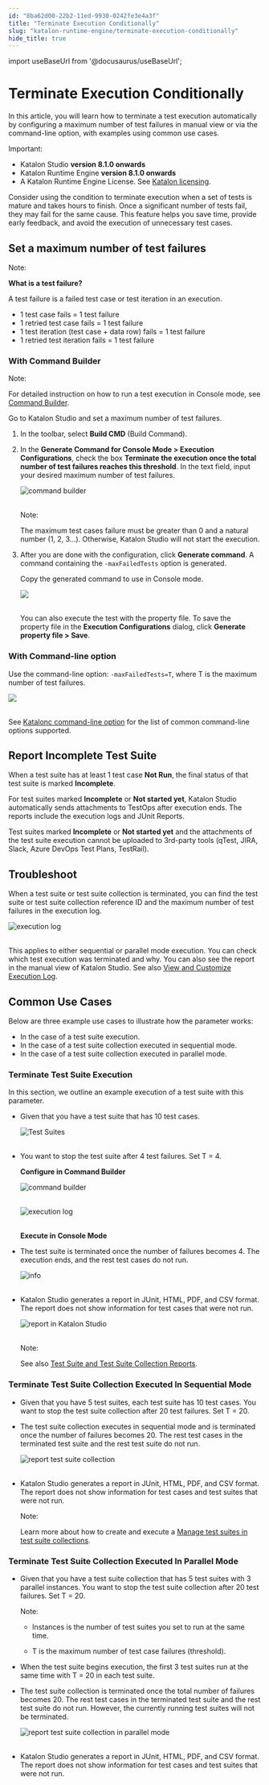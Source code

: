 ```yaml
---
id: "8ba62d00-22b2-11ed-9930-0242fe3e4a3f"
title: "Terminate Execution Conditionally"
slug: "katalon-runtime-engine/terminate-execution-conditionally"
hide_title: true
---
```

import useBaseUrl from '@docusaurus/useBaseUrl';


# <a id="id" class="anchor_top_offset"/><a id="ariaid-title1" class="anchor_top_offset"/>Terminate Execution Conditionally

<p xmlns="http://www.w3.org/1999/xhtml" className="p">In this article, you will learn how to terminate a test   execution automatically by configuring a maximum number of test   failures in manual view or via the command-line option, with   examples using common use cases.</p> 
<div xmlns="http://www.w3.org/1999/xhtml" className="note important note_important"><span className="note__title">Important:</span> 
  <ul className="ul"><li className="li">Katalon Studio <strong className="ph b">version 8.1.0 onwards</strong>
    </li><li className="li">Katalon Runtime Engine <strong className="ph b">version 8.1.0
        onwards</strong>
    </li><li className="li">A Katalon Runtime Engine License. See <a className="xref" href="/docs/legacy/products-and-licenses/katalon-studio-enterprise-and-runtime-engine-licenses/license-overview">Katalon
        licensing</a>.</li></ul>
</div>
<p xmlns="http://www.w3.org/1999/xhtml" className="p">Consider using the condition to terminate execution when a set   of tests is mature and takes hours to finish. Once a significant   number of tests fail, they may fail for the same cause. This   feature helps you save time, provide early feedback, and avoid the   execution of unnecessary test cases.</p> 
    

## <a id="id_1" class="anchor_top_offset"/>Set a maximum number of test failures

    
      
<div xmlns="http://www.w3.org/1999/xhtml" className="note note note_note"><span className="note__title">Note:</span> 
  <p className="p">
    <strong className="ph b">What is a test failure?</strong>
  </p>
  <p className="p">A test failure is a failed test case or test iteration in an
    execution.</p>
  <ul className="ul">
    <li className="li">1 test case fails = 1 test failure</li>
    <li className="li">1 retried test case fails = 1 test failure</li>
    <li className="li">1 test iteration (test case + data row) fails = 1 test
      failure</li>
    <li className="li">1 retried test iteration fails = 1 test failure</li>
  </ul>
</div>
    
          

### <a id="id_2" class="anchor_top_offset"/>With Command Builder

<div xmlns="http://www.w3.org/1999/xhtml" className="note note note_note"><span className="note__title">Note:</span> 
  <p className="p">For detailed instruction on how to run a test execution in
    Console mode, see <a className="xref" href="/docs/legacy/katalon-runtime-engine/command-syntax-command-lineconsole-mode-execution#id_10">Command
      Builder</a>.</p>
</div>
<p xmlns="http://www.w3.org/1999/xhtml" className="p">Go to Katalon Studio and set a maximum number of test   failures.</p> 
<ol xmlns="http://www.w3.org/1999/xhtml" className="ol"><li className="li">     <p className="p">In the toolbar, select <strong className="ph b">Build CMD</strong> (Build       Command).</p>   </li><li className="li">     <p className="p">In the <strong className="ph b">Generate Command for Console Mode &gt; Execution         Configurations</strong>, check the box <strong className="ph b">Terminate the         execution once the total number of test failures reaches this         threshold</strong>. In the text field, input your desired maximum       number of test failures.</p>     <p className="p">       <img className="image" src={useBaseUrl("https://github.com/katalon-studio/docs-images/raw/master/katalon-studio/docs/condition-to-stop/condition%20to%20stop%20-%202.png")} alt="command builder" /><br /><br />     </p>     <div className="note note note_note"><span className="note__title">Note:</span>        <p className="p">The maximum test cases failure must be greater than 0 and a         natural number (1, 2, 3...). Otherwise, Katalon Studio will not         start the execution.</p>     </div>   </li><li className="li">     <p className="p">After you are done with the configuration, click       <strong className="ph b">Generate command</strong>. A command containing the       <code className="ph codeph">-maxFailedTests</code> option is generated.</p>     <p className="p">Copy the generated command to use in Console mode.</p>     <p className="p">       <img className="image" src={useBaseUrl("https://github.com/katalon-studio/docs-images/raw/master/katalon-studio/docs/condition-to-stop/generate%20command%201.png")} /><br /><br />     </p>     <p className="p">You can also execute the test with the property file. To save       the property file in the <strong className="ph b">Execution Configurations</strong>       dialog, click <strong className="ph b">Generate property file &gt;         Save</strong>.</p>   </li></ol> 
      

### <a id="id_3" class="anchor_top_offset"/>With Command-line option

      
        
<p xmlns="http://www.w3.org/1999/xhtml" className="p">Use the command-line option: <code className="ph codeph">-maxFailedTests=T</code>,   where T is the maximum number of test failures.</p> 
        
<p xmlns="http://www.w3.org/1999/xhtml" className="p">   <img className="image" src={useBaseUrl("https://github.com/katalon-studio/docs-images/raw/master/katalon-studio/docs/condition-to-stop/Command-line-2.png")} /><br /><br /> </p> 
        
<p xmlns="http://www.w3.org/1999/xhtml" className="p">See <a className="xref" href="/docs/legacy/katalon-runtime-engine/command-syntax-command-lineconsole-mode-execution">Katalonc     command-line option</a> for the list of common command-line options   supported.</p> 
      
    
    

## <a id="id_4" class="anchor_top_offset"/>Report Incomplete Test Suite

    
      
<p xmlns="http://www.w3.org/1999/xhtml" className="p">When a test suite has at least 1 test case <strong className="ph b">Not     Run</strong>, the final status of that test suite is marked   <strong className="ph b">Incomplete</strong>.</p> 
      
<p xmlns="http://www.w3.org/1999/xhtml" className="p">For test suites marked <strong className="ph b">Incomplete</strong> or   <strong className="ph b">Not started yet</strong>, Katalon Studio automatically   sends attachments to TestOps after execution ends. The reports   include the execution logs and JUnit Reports.</p> 
      
<p xmlns="http://www.w3.org/1999/xhtml" className="p">Test suites marked <strong className="ph b">Incomplete</strong> or <strong className="ph b">Not     started yet</strong> and the attachments of the test suite   execution cannot be uploaded to 3rd-party tools (qTest, JIRA,   Slack, Azure DevOps Test Plans, TestRail).</p> 
    
  
    

## <a id="id_5" class="anchor_top_offset"/>Troubleshoot

    
      
<p xmlns="http://www.w3.org/1999/xhtml" className="p">When a test suite or test suite collection is terminated, you   can find the test suite or test suite collection reference ID and   the maximum number of test failures in the execution log.</p> 
      
<p xmlns="http://www.w3.org/1999/xhtml" className="p">   <img className="image" src={useBaseUrl("https://github.com/katalon-studio/docs-images/raw/master/katalon-studio/docs/condition-to-stop/Execution%20log.png")} alt="execution log" /><br /><br /> </p> 
      
<p xmlns="http://www.w3.org/1999/xhtml" className="p">This applies to either sequential or parallel mode execution.   You can check which test execution was terminated and why. You can   also see the report in the manual view of Katalon Studio. See also   <a className="xref" href="/docs/legacy/katalon-studio-enterprise/test-results-analysis/view-and-customize-execution-log">View     and Customize Execution Log</a>.</p> 
    
  
    

## <a id="id_6" class="anchor_top_offset"/>Common Use Cases

    
      
<p xmlns="http://www.w3.org/1999/xhtml" className="p">Below are three example use cases to illustrate how the   parameter works:</p> 
      
<ul xmlns="http://www.w3.org/1999/xhtml" className="ul">   <li className="li">In the case of a test suite execution.</li>   <li className="li">In the case of a test suite collection executed in sequential     mode.</li>   <li className="li">In the case of a test suite collection executed in parallel     mode.</li> </ul> 
    
              
      

### <a id="id_7" class="anchor_top_offset"/>Terminate Test Suite Execution

      
        
<p xmlns="http://www.w3.org/1999/xhtml" className="p">In this section, we outline an example execution of a test suite   with this parameter.</p> 
        
<ul xmlns="http://www.w3.org/1999/xhtml" className="ul">   <li className="li">     <p className="p">Given that you have a test suite that has 10 test cases.</p>     <p className="p">       <img className="image" src={useBaseUrl("https://github.com/katalon-studio/docs-images/raw/master/katalon-studio/docs/condition-to-stop/Test%20suite%20UC%201.png")} alt="Test Suites" /><br /><br />     </p>   </li>   <li className="li">     <p className="p">You want to stop the test suite after 4 test failures. Set T =       4.</p>     <p className="p">       <strong className="ph b">Configure in Command Builder</strong>     </p>     <p className="p">       <img className="image" src={useBaseUrl("https://github.com/katalon-studio/docs-images/raw/master/katalon-studio/docs/condition-to-stop/terminate.png")} alt="command builder" /><br /><br />     </p>     <p className="p">       <img className="image" src={useBaseUrl("https://github.com/katalon-studio/docs-images/raw/master/katalon-studio/docs/condition-to-stop/command%20UC%201.png")} alt="execution log" /><br /><br />     </p>     <p className="p">       <strong className="ph b">Execute in Console Mode</strong>     </p>   </li>   <li className="li">     <p className="p">The test suite is terminated once the number of failures becomes       4. The execution ends, and the rest test cases do not run.</p>     <p className="p">       <img className="image" src={useBaseUrl("https://github.com/katalon-studio/docs-images/raw/master/katalon-studio/docs/condition-to-stop/Test%20log%20result%20-%20UC%201.png")} alt="info" /><br /><br />     </p>   </li>   <li className="li">     <p className="p">Katalon Studio generates a report in JUnit, HTML, PDF, and CSV       format. The report does not show information for test cases that       were not run.</p>     <p className="p">       <img className="image" src={useBaseUrl("https://github.com/katalon-studio/docs-images/raw/master/katalon-studio/docs/condition-to-stop/Test%20Result%20in%20KS%20-%20UC%201.png")} alt="report in Katalon Studio" /><br /><br />     </p>     <div className="note note note_note"><span className="note__title">Note:</span>        <p className="p">See also <a className="xref" href="/docs/legacy/katalon-studio-enterprise/test-results-analysis/test-suite-and-test-suite-collection-reports#id_1">Test           Suite and Test Suite Collection Reports</a>.</p>     </div>   </li> </ul> 
      
    

### <a id="id_8" class="anchor_top_offset"/>Terminate Test Suite Collection Executed In Sequential         Mode

<ul xmlns="http://www.w3.org/1999/xhtml" className="ul"><li className="li">     <p className="p">Given that you have 5 test suites, each test suite has 10 test       cases. You want to stop the test suite collection after 20 test       failures. Set T = 20.</p>   </li><li className="li">     <p className="p">The test suite collection executes in sequential mode and is       terminated once the number of failures becomes 20. The rest test       cases in the terminated test suite and the rest test suite do not       run.</p>     <p className="p">       <img className="image" src={useBaseUrl("https://github.com/katalon-studio/docs-images/raw/master/katalon-studio/docs/condition-to-stop/Report%20TSC%20UC2.png")} alt="report test suite collection" /><br /><br />     </p>   </li><li className="li">     <p className="p">Katalon Studio generates a report in JUnit, HTML, PDF, and CSV       format. The report does not show information for test cases and       test suites that were not run.</p>     <div className="note note note_note"><span className="note__title">Note:</span>        <p className="p">Learn more about how to create and execute a <a className="xref" href="/docs/legacy/katalon-studio-enterprise/test-execution/test-suite/manage-test-suites-in-test-suite-collections">Manage test suites in test suite collections</a>.</p>     </div>   </li></ul> 

### <a id="id_9" class="anchor_top_offset"/>Terminate Test Suite Collection Executed In Parallel Mode

<ul xmlns="http://www.w3.org/1999/xhtml" className="ul"><li className="li">     <p className="p">Given that you have a test suite collection that has 5 test       suites with 3 parallel instances. You want to stop the test suite       collection after 20 test failures. Set T = 20.</p>     <div className="note note note_note"><span className="note__title">Note:</span>        <ul className="ul"><li className="li">           <p className="p">Instances is the number of test suites you set to run at the             same time.</p>         </li><li className="li">           <p className="p">T is the maximum number of test case failures (threshold).</p>         </li></ul>     </div>   </li><li className="li">     <p className="p">When the test suite begins execution, the first 3 test suites       run at the same time with T = 20 in each test suite.</p>   </li><li className="li">     <p className="p">The test suite collection is terminated once the total number of       failures becomes 20. The rest test cases in the terminated test       suite and the rest test suite do not run. However, the currently       running test suites will not be terminated.</p>     <p className="p">       <img className="image" src={useBaseUrl("https://github.com/katalon-studio/docs-images/raw/master/katalon-studio/docs/condition-to-stop/Report%20UC%203.png")} alt="report test suite collection in parallel mode" /><br /><br />     </p>   </li><li className="li">     <p className="p">Katalon Studio generates a report in JUnit, HTML, PDF, and CSV       format. The report does not show information for test cases and       test suites that were not run.</p>   </li></ul> 
